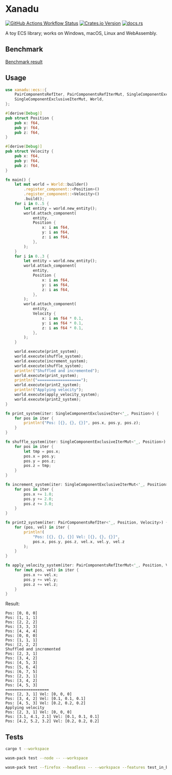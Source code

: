 # Xanadu

[![GitHub Actions Workflow Status](https://img.shields.io/github/actions/workflow/status/yuma140902/xanadu/ci.yml?logo=github&label=CI)](https://github.com/yuma140902/Xanadu/actions/workflows/ci.yml)
[![Crates.io Version](https://img.shields.io/crates/v/xanadu)](https://crates.io/crates/xanadu)
[![docs.rs](https://img.shields.io/docsrs/xanadu?logo=docsdotrs)](https://docs.rs/xanadu/latest/xanadu/)

A toy ECS library; works on Windows, macOS, Linux and WebAssembly.

## Benchmark

[Benchmark result](./doc/benchmark.md)

## Usage

```rust
use xanadu::ecs::{
    PairComponentsRefIter, PairComponentsRefIterMut, SingleComponentExclusiveIter,
    SingleComponentExclusiveIterMut, World,
};

#[derive(Debug)]
pub struct Position {
    pub x: f64,
    pub y: f64,
    pub z: f64,
}

#[derive(Debug)]
pub struct Velocity {
    pub x: f64,
    pub y: f64,
    pub z: f64,
}

fn main() {
    let mut world = World::builder()
        .register_component::<Position>()
        .register_component::<Velocity>()
        .build();
    for i in 0..5 {
        let entity = world.new_entity();
        world.attach_component(
            entity,
            Position {
                x: i as f64,
                y: i as f64,
                z: i as f64,
            },
        );
    }
    for i in 0..3 {
        let entity = world.new_entity();
        world.attach_component(
            entity,
            Position {
                x: i as f64,
                y: i as f64,
                z: i as f64,
            },
        );
        world.attach_component(
            entity,
            Velocity {
                x: i as f64 * 0.1,
                y: i as f64 * 0.1,
                z: i as f64 * 0.1,
            },
        );
    }

    world.execute(print_system);
    world.execute(shuffle_system);
    world.execute(increment_system);
    world.execute(shuffle_system);
    println!("Shuffled and incremented");
    world.execute(print_system);
    println!("===================");
    world.execute(print2_system);
    println!("Applying velocity");
    world.execute(apply_velocity_system);
    world.execute(print2_system);
}

fn print_system(iter: SingleComponentExclusiveIter<'_, Position>) {
    for pos in iter {
        println!("Pos: [{}, {}, {}]", pos.x, pos.y, pos.z);
    }
}

fn shuffle_system(iter: SingleComponentExclusiveIterMut<'_, Position>) {
    for pos in iter {
        let tmp = pos.x;
        pos.x = pos.y;
        pos.y = pos.z;
        pos.z = tmp;
    }
}

fn increment_system(iter: SingleComponentExclusiveIterMut<'_, Position>) {
    for pos in iter {
        pos.x += 1.0;
        pos.y += 2.0;
        pos.z += 3.0;
    }
}

fn print2_system(iter: PairComponentsRefIter<'_, Position, Velocity>) {
    for (pos, vel) in iter {
        println!(
            "Pos: [{}, {}, {}] Vel: [{}, {}, {}]",
            pos.x, pos.y, pos.z, vel.x, vel.y, vel.z
        );
    }
}

fn apply_velocity_system(iter: PairComponentsRefIterMut<'_, Position, Velocity>) {
    for (mut pos, vel) in iter {
        pos.x += vel.x;
        pos.y += vel.y;
        pos.z += vel.z;
    }
}
```

Result:

```
Pos: [0, 0, 0]
Pos: [1, 1, 1]
Pos: [2, 2, 2]
Pos: [3, 3, 3]
Pos: [4, 4, 4]
Pos: [0, 0, 0]
Pos: [1, 1, 1]
Pos: [2, 2, 2]
Shuffled and incremented
Pos: [2, 3, 1]
Pos: [3, 4, 2]
Pos: [4, 5, 3]
Pos: [5, 6, 4]
Pos: [6, 7, 5]
Pos: [2, 3, 1]
Pos: [3, 4, 2]
Pos: [4, 5, 3]
===================
Pos: [2, 3, 1] Vel: [0, 0, 0]
Pos: [3, 4, 2] Vel: [0.1, 0.1, 0.1]
Pos: [4, 5, 3] Vel: [0.2, 0.2, 0.2]
Applying velocity
Pos: [2, 3, 1] Vel: [0, 0, 0]
Pos: [3.1, 4.1, 2.1] Vel: [0.1, 0.1, 0.1]
Pos: [4.2, 5.2, 3.2] Vel: [0.2, 0.2, 0.2]
```

## Tests

```sh
cargo t --workspace
```

```sh
wasm-pack test --node -- --workspace
```

```sh
wasm-pack test --firefox --headless -- --workspace --features test_in_browser --features benchmark-lib/test_in_browser
```

